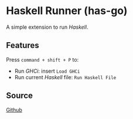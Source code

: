 # Haskell Runner (has-go)

A simple extension to run *Haskell*.

## Features

Press `command + shift + P` to:

- Run *GHCi*: insert `Load GHCi`
- Run current *Haskell* file: `Run Haskell File`

## Source

[Github](https://github.com/Meowcolm024/has-go)
